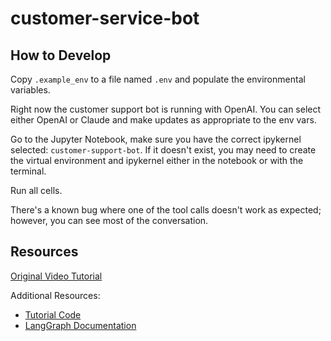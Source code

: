 # customer-service-bot

## How to Develop

Copy `.example_env` to a file named `.env` and populate the environmental variables. 

Right now the customer support bot is running with OpenAI. You can select either OpenAI or Claude and make updates as appropriate to the env vars.

Go to the Jupyter Notebook, make sure you have the correct ipykernel selected: `customer-support-bot`. If it doesn't exist, you may need to create the virtual environment and ipykernel either in the notebook or with the terminal.

Run all cells.

There's a known bug where one of the tool calls doesn't work as expected; however, you can see most of the conversation.


## Resources

[Original Video Tutorial](https://www.youtube.com/watch?v=b3XsvoFWp4c)

Additional Resources:
- [Tutorial Code](https://www.youtube.com/redirect?event=video_description&redir_token=QUFFLUhqbV9ueUotdFRUXzVfUWpkMmtaLVBoOTJWMkhmQXxBQ3Jtc0tsYXdma2tNQmNjb294S0N6VDJuQ0tJOVB6UTZBM0pkdHByMlJTMjg0azEzQ1o2Nm9xa01qQ0V6MUxMaVJBNE5qekp0OTQ4ajhoUmlwTUZNZ2RUejQ5Qm5SNWwwcndYaFVEZkFHekprZ2dFLUxoVXQ4dw&q=https%3A%2F%2Flangchain-ai.github.io%2Flanggraph%2Ftutorials%2Fcustomer-support%2Fcustomer-support%2F&v=b3XsvoFWp4c)
- [LangGraph Documentation](https://www.youtube.com/redirect?event=video_description&redir_token=QUFFLUhqbjU4QUZ4Szc1Zm5pT2EySTVvUUZqSFhOWVpNUXxBQ3Jtc0trd3A1cnRRSGpFM0t0OVNmNjZDSWZ6NVZPSVJxelgySno5U2dpRVZDd0tOejNORDlaWHhTdVhKV0oyNWVpU3AzeGgySHY4ZWp4OHphQjVjcmRZVXNGajFSdDhDQUc4emZYY3F2dUo0RFdiN2hRRVJOQQ&q=https%3A%2F%2Flangchain-ai.github.io%2Flanggraph%2F&v=b3XsvoFWp4c)